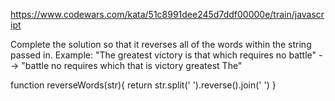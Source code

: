 https://www.codewars.com/kata/51c8991dee245d7ddf00000e/train/javascript

Complete the solution so that it reverses all of the words within the string passed in.
Example: "The greatest victory is that which requires no battle" --> "battle no requires which that is victory greatest The"

function reverseWords(str){
  return str.split(' ').reverse().join(' ')
}
